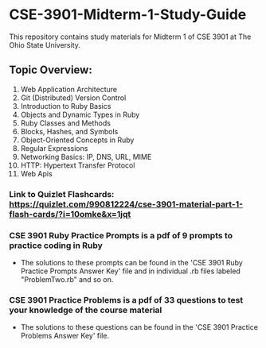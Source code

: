 # CSE-3901-Midterm-1-Study-Guide
This repository contains study materials for Midterm 1 of CSE 3901 at The Ohio State University.
## Topic Overview:
1. Web Application Architecture
2. Git (Distributed) Version Control
3. Introduction to Ruby Basics
4. Objects and Dynamic Types in Ruby
5. Ruby Classes and Methods
6. Blocks, Hashes, and Symbols
7. Object-Oriented Concepts in Ruby
8. Regular Expressions
9. Networking Basics: IP, DNS, URL, MIME
10. HTTP: Hypertext Transfer Protocol
11. Web Apis

### Link to Quizlet Flashcards: https://quizlet.com/990812224/cse-3901-material-part-1-flash-cards/?i=10omke&x=1jqt

### CSE 3901 Ruby Practice Prompts is a pdf of 9 prompts to practice coding in Ruby
- The solutions to these prompts can be found in the 'CSE 3901 Ruby Practice Prompts Answer Key' file and in individual .rb files labeled "ProblemTwo.rb" and so on.

### CSE 3901 Practice Problems is a pdf of 33 questions to test your knowledge of the course material
- The solutions to these questions can be found in the 'CSE 3901 Practice Problems Answer Key' file.
  
